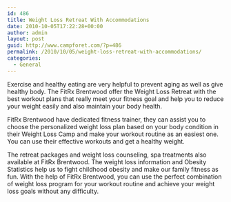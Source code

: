 ```yaml
---
id: 486
title: Weight Loss Retreat With Accommodations
date: 2010-10-05T17:22:28+00:00
author: admin
layout: post
guid: http://www.campforet.com/?p=486
permalink: /2010/10/05/weight-loss-retreat-with-accommodations/
categories:
  - General
---
```

Exercise and healthy eating are very helpful to prevent aging as well as give healthy body. The FitRx Brentwood offer the Weight Loss Retreat with the best workout plans that really meet your fitness goal and help you to reduce your weight easily and also maintain your body health.

FitRx Brentwood have dedicated fitness trainer, they can assist you to choose the personalized weight loss plan based on your body condition in their Weight Loss Camp and make your workout routine as an easiest one. You can use their effective workouts and get a healthy weight.

The retreat packages and weight loss counseling, spa treatments also available at FitRx Brentwood. The weight loss information and Obesity Statistics help us to fight childhood obesity and make our family fitness as fun. With the help of FitRx Brentwood, you can use the perfect combination of weight loss program for your workout routine and achieve your weight loss goals without any difficulty.